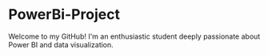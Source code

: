 # PowerBi-Project

Welcome to my GitHub! I'm an enthusiastic student deeply passionate about Power BI and data visualization.
